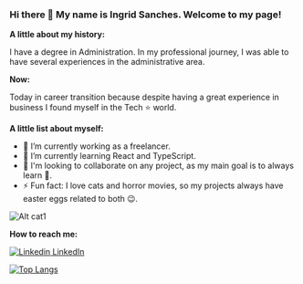 ### Hi there 👋 My name is Ingrid Sanches. Welcome to my page!

**A little about my history:**

I have a degree in Administration. In my professional journey, I was able to have several experiences in the administrative area. 

**Now:**

Today in career transition because despite having a great experience in business I found myself in the Tech :star: world.

**A little list about myself:**
- 🔭 I’m currently working as a freelancer.
- 🌱 I’m currently learning React and TypeScript. 
- 👯 I'm looking to collaborate on any project, as my main goal is to always learn :heartbeat:.  
- ⚡ Fun fact: I love cats and horror movies, so my projects always have easter eggs related to both :wink:. 

![Alt cat1](https://media.giphy.com/media/FcqKy4Kj7XOK0hCW4g/giphy.gif)

**How to reach me:**

[![Linkedin](https://i.stack.imgur.com/gVE0j.png) LinkedIn](https://www.linkedin.com/in/ingrid-sanches/)&nbsp;
<!--My Portfolio []
My Blog []
My E-mail []
[I'm an inline-style link](https://www.google.com)-->



<!--[![Top Langs](https://github-readme-stats.vercel.app/api/top-langs/?username=IngridAkeida&show_icons=true&theme=tokyonight)
](https://github.com/anuraghazra/github-readme-stats)-->


[![Top Langs](https://github-readme-stats.vercel.app/api/top-langs/?username=IngridAkeida&layout=compact&theme=tokyonight)](https://github.com/anuraghazra/github-readme-stats) 
